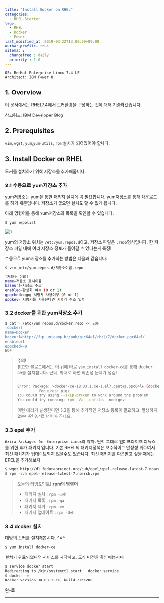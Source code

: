 ```yaml
---
title: "Install Docker on RHEL"
categories: 
  - RHEL-Starter
tags:
  - RHEL
  - Docker
  - Power
last_modified_at: 2019-03-22T13:00:00+09:00
author_profile: true
sitemap :
  changefreq : daily
  priority : 1.0
---
```

`OS: RedHat Enterprise Linux 7.4 LE`  
`Architect: IBM Power 8`

## 1. Overview
이 문서에서는 RHEL7.4에서 도커환경을 구성하는 것에 대해 기술하겠습니다.

[참고링크: IBM Developer Blog](https://developer.ibm.com/linuxonpower/docker-on-power/)

## 2. Prerequisites
`vim`, `wget`, `yum`,`yum-utils`, `rpm` 설치가 되어있어야 합니다.

## 3. Install Docker on RHEL
도커를 설치하기 위해 저장소를 추가해줍니다.

### 3.1 수동으로 yum저장소 추가
yum저장소는 yum을 통한 패키지 설치에 꼭 필요합니다. yum저장소를 통해 다운로드를 하기 때문입니다. 저장소가 없으면 설치도 할 수 없게 됩니다.  

아래 명령어를 통해 yum저장소의 목록을 확인할 수 있습니다. 
~~~bash
$ yum repolist
~~~
![1](https://user-images.githubusercontent.com/15958325/54922250-1847a200-4f4b-11e9-91e1-6f8b6c4099b3.png)


yum의 저장소 위치는 `/etc/yum.repos.d`이고, 저장소 파일은 `.repo`형식입니다. 한 저장소 파일 내에 여러 저장소 정보가 들어갈 수 있다는게 특징!  

수동으로 yum저장소를 추가하는 방법은 다음과 같습니다:
~~~bash
$ vim /etc/yum.repos.d/저장소이름.repo

[저장소 이름]
name=저장소 표시이름
baseurl=저장소 주소
enabled=활성화 여부 (0 or 1)
gpgcheck=gpg 서명키 사용여부 (0 or 1)
gpgkey= 서명키를 사용한다면 서명키 주소 입력
~~~
### 3.2 docker를 위한 yum저장소 추가

~~~bash
$ cat > /etc/yum.repos.d/docker.repo << EOF
[docker]
name=Docker
baseurl=http://ftp.unicamp.br/pub/ppc64el/rhel/7/docker-ppc64el/
enabled=1
gpgcheck=0
EOF
~~~

>주의!  
>참고한 블로그에서는 이 뒤에 바로 `yum install docker-ce`를 통해 docker-ce를 설치합니다. 근데, 이대로 하면 의존성 문제가 생김!  
>~~~bash
>
>Error: Package: >docker-ce-18.03.1.ce-1.el7.centos.ppc64le (docker)
>           Requires: pigz
 >You could try using --skip-broken to work around the problem
> You could try running: rpm -Va --nofiles —nodigest
>~~~
>
>이런 에러가 발생한다면 3.3을 통해 추가적인 저장소 등록이 필요하고, 발생하지 않는다면 3.4로 넘어가 주세요.

### 3.3 epel 추가
`Extra Packages for Enterprise Linux`의 약자. 단어 그대로 엔터프라이즈 리눅스를 위한 추가 패키지 입니다. 기본 RHEL의 패키지정책은 보수적이고 안정성 위주여서 최신 패키지가 업데이트되지 않을수도 있습니다. 최신 패키지를 다운받고 싶을 때에는 EPEL을 추가해보자!

~~~bash
$ wget http://dl.fedoraproject.org/pub/epel/epel-release-latest-7.noarch.rpm
$ rpm -ivh epel-release-latest-7.noarch.rpm
~~~

>오늘의 리빙포인트)  <b>rpm의 명령어</b>   
>- 패키지 설치 : `rpm -ivh`  
>- 패키지 목록 : `rpm -qa`  
>- 패키지 제거 : `rpm -ev`  
>- 패키지 업데이트 : `rpm -Uvh`

### 3.4 docker 설치
대망의 도커를 설치해봅시다. ^ㅇ^
~~~bash
$ yum install docker-ce
~~~
설치가 완료되었다면 서비스를 시작하고, 도커 버전을 확인해봅시다!
~~~bash
$ service docker start
Redirecting to /bin/systemctl start   docker.service  
$ docker -v  
Docker version 18.03.1-ce, build ccde200
~~~
완-료  

----
